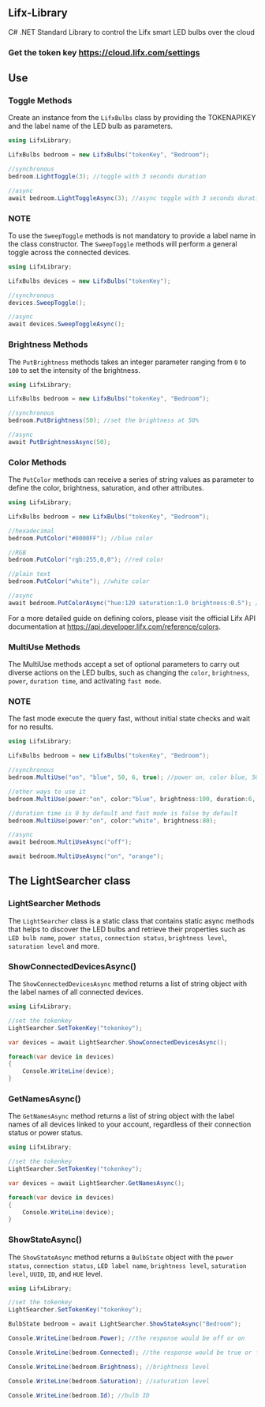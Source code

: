 ## Lifx-Library

C# .NET Standard Library to control the Lifx smart LED bulbs over the cloud

### Get the token key https://cloud.lifx.com/settings


## Use
### Toggle Methods
Create an instance from the `LifxBulbs` class by providing the TOKENAPIKEY and the label name of the LED bulb as parameters.

```csharp
using LifxLibrary;

LifxBulbs bedroom = new LifxBulbs("tokenKey", "Bedroom");

//synchronous
bedroom.LightToggle(3); //toggle with 3 seconds duration

//async
await bedroom.LightToggleAsync(3); //async toggle with 3 seconds duration
```
### NOTE
To use the `SweepToggle` methods is not mandatory to provide a label name in the class constructor.
The `SweepToggle` methods will perform a general toggle across the connected devices.

```csharp
using LifxLibrary;

LifxBulbs devices = new LifxBulbs("tokenKey");

//synchronous
devices.SweepToggle();

//async
await devices.SweepToggleAsync();

```


### Brightness Methods
The `PutBrightness` methods takes an integer parameter ranging from `0` to `100` to set the intensity of the brightness.

```csharp
using LifxLibrary;

LifxBulbs bedroom = new LifxBulbs("tokenKey", "Bedroom");

//synchronous
bedroom.PutBrightness(50); //set the brightness at 50%

//async
await PutBrightnessAsync(50);
```


### Color Methods
The `PutColor` methods can receive a series of string values as parameter to define the color, brightness, saturation, and other attributes.

```csharp
using LifxLibrary;

LifxBulbs bedroom = new LifxBulbs("tokenKey", "Bedroom");

//hexadecimal
bedroom.PutColor("#0000FF"); //blue color

//RGB
bedroom.PutColor("rgb:255,0,0"); //red color

//plain text
bedroom.PutColor("white"); //white color

//async
await bedroom.PutColorAsync("hue:120 saturation:1.0 brightness:0.5"); //Deep green 50% brightness
```

For a more detailed guide on defining colors, please visit the official Lifx API documentation at https://api.developer.lifx.com/reference/colors.


### MultiUse Methods
The MultiUse methods accept a set of optional parameters to carry out diverse actions on the LED bulbs, such as changing the `color`, `brightness`, `power`, `duration time`, and activating `fast mode`.

### NOTE
The fast mode execute the query fast, without initial state checks and wait for no results.

```csharp
using LifxLibrary;

LifxBulbs bedroom = new LifxBulbs("tokenKey", "Bedroom");

//synchronous
bedroom.MultiUse("on", "blue", 50, 6, true); //power on, color blue, 50% brightness, 6 seconds duration with fast mode activated

//other ways to use it
bedroom.MultiUse(power:"on", color:"blue", brightness:100, duration:6, fast:true);

//duration time is 0 by default and fast mode is false by default
bedroom.MultiUse(power:"on", color:"white", brightness:80); 

//async
await bedroom.MultiUseAsync("off");

await bedroom.MultiUseAsync("on", "orange");
```


## The LightSearcher class
### LightSearcher Methods
The `LightSearcher` class is a static class that contains static async methods that helps to discover the LED bulbs and retrieve their properties such as `LED bulb name`, `power status`, `connection status`, `brightness level`, `saturation level` and more.


### ShowConnectedDevicesAsync()
The `ShowConnectedDevicesAsync` method returns a list of string object with the label names of all connected devices.

```csharp
using LifxLibrary;

//set the tokenkey
LightSearcher.SetTokenKey("tokenkey");

var devices = await LightSearcher.ShowConnectedDevicesAsync();

foreach(var device in devices)
{
    Console.WriteLine(device);
}

```


### GetNamesAsync()
The `GetNamesAsync` method returns a list of string object with the label names of all devices linked to your account, regardless of their connection status or power status.

```csharp
using LifxLibrary;

//set the tokenkey
LightSearcher.SetTokenKey("tokenkey");

var devices = await LightSearcher.GetNamesAsync();

foreach(var device in devices)
{
    Console.WriteLine(device);
}
```


### ShowStateAsync()
The `ShowStateAsync` method returns a `BulbState` object with the `power status`, `connection status`, `LED label name`, `brightness level`, `saturation level`, `UUID`, `ID`, and `HUE` level.

```csharp
using LifxLibrary;

//set the tokenkey
LightSearcher.SetTokenKey("tokenkey");

BulbState bedroom = await LightSearcher.ShowStateAsync("Bedroom");

Console.WriteLine(bedroom.Power); //the response would be off or on

Console.WriteLine(bedroom.Connected); //the response would be true or false

Console.WriteLine(bedroom.Brightness); //brightness level

Console.WriteLine(bedroom.Saturation); //saturation level

Console.WriteLine(bedroom.Id); //bulb ID
```